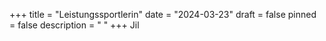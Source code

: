 +++
title = "Leistungssportlerin"
date = "2024-03-23"
draft = false
pinned = false
description = " "
+++
Jil